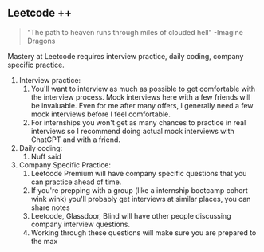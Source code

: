 ## Leetcode ++

>"The path to heaven runs through miles of clouded hell" -Imagine Dragons

Mastery at Leetcode requires interview practice, daily coding, company specific practice. 

1. Interview practice: 
   1. You'll want to interview as much as possible to get comfortable with the interview process. Mock interviews here with a few friends will be invaluable. Even for me after many offers, I generally need a few mock interviews before I feel comfortable.
   2. For internships you won't get as many chances to practice in real interviews so I recommend doing actual mock interviews with ChatGPT and with a friend. 
2. Daily coding:
   1. Nuff said
3. Company Specific Practice:
   1. Leetcode Premium will have company specific questions that you can practice ahead of time. 
   2. If you're prepping with a group (like a internship bootcamp cohort wink wink) you'll probably get interviews at similar places, you can share notes
   3. Leetcode, Glassdoor, Blind will have other people discussing company interview questions. 
   4. Working through these questions will make sure you are prepared to the max